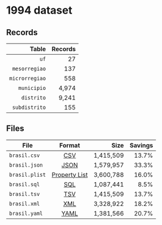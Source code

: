 # 1994 dataset

## Records

|          Table | Records |
| --------------:| -------:|
|           `uf` |      27 |
|  `mesorregiao` |     137 |
| `microrregiao` |     558 |
|    `municipio` |   4,974 |
|     `distrito` |   9,241 |
|  `subdistrito` |     155 |

## Files

| File           | Format                                                       |      Size | Savings |
| -------------- |:------------------------------------------------------------:| ---------:| -------:|
| `brasil.csv`   | [CSV](https://en.wikipedia.org/wiki/Comma-separated_values)  | 1,415,509 |   13.7% |
| `brasil.json`  | [JSON](https://en.wikipedia.org/wiki/JSON)                   | 1,579,957 |   33.3% |
| `brasil.plist` | [Property List](https://en.wikipedia.org/wiki/Property_list) | 3,600,788 |   16.0% |
| `brasil.sql`   | [SQL](https://en.wikipedia.org/wiki/SQL)                     | 1,087,441 |    8.5% |
| `brasil.tsv`   | [TSV](https://en.wikipedia.org/wiki/Tab-separated_values)    | 1,415,509 |   13.7% |
| `brasil.xml`   | [XML](https://en.wikipedia.org/wiki/XML)                     | 3,328,922 |   18.2% |
| `brasil.yaml`  | [YAML](https://en.wikipedia.org/wiki/YAML)                   | 1,381,566 |   20.7% |
